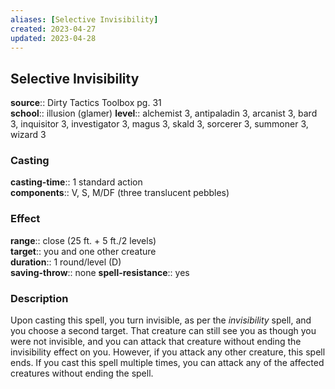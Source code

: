 ```yaml
---
aliases: [Selective Invisibility]
created: 2023-04-27
updated: 2023-04-28
---
```


## Selective Invisibility

**source**:: Dirty Tactics Toolbox pg. 31  
**school**:: illusion (glamer)
**level**:: alchemist 3, antipaladin 3, arcanist 3, bard 3, inquisitor 3, investigator 3, magus 3, skald 3, sorcerer 3, summoner 3, wizard 3

### Casting

**casting-time**:: 1 standard action  
**components**:: V, S, M/DF (three translucent pebbles)

### Effect

**range**:: close (25 ft. + 5 ft./2 levels)  
**target**:: you and one other creature  
**duration**:: 1 round/level (D)  
**saving-throw**:: none
**spell-resistance**:: yes

### Description

Upon casting this spell, you turn invisible, as per the *invisibility* spell, and you choose a second target. That creature can still see you as though you were not invisible, and you can attack that creature without ending the invisibility effect on you. However, if you attack any other creature, this spell ends. If you cast this spell multiple times, you can attack any of the affected creatures without ending the spell.
